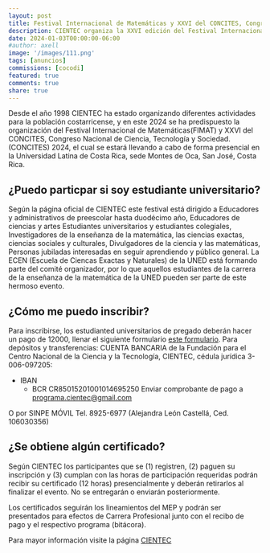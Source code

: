 ```yaml
---
layout: post
title: Festival Internacional de Matemáticas y XXVI del CONCITES, Congreso Nacional de Ciencia, Tecnología y Sociedad. 
description: CIENTEC organiza la XXVI edición del Festival Internacional de Matemática 
date: 2024-01-03T00:00:00-06:00
#author: axell
image: '/images/111.png'
tags: [anuncios]
commissions: [cocodi]
featured: true
comments: true
share: true
---
```

Desde el año 1998 CIENTEC ha estado organizando diferentes actividades para la población costarricense, y en este 2024 se ha predispuesto la organización del Festival Internacional de Matemáticas(FIMAT) y XXVI del CONCITES, Congreso Nacional de Ciencia, Tecnología y Sociedad. (CONCITES) 2024, el cual se estará llevando a cabo de forma presencial en la Universidad Latina de Costa Rica, sede Montes de Oca, San José, Costa Rica.

## ¿Puedo particpar si soy estudiante universitario?
Según la página oficial de CIENTEC este festival está dirigido a Educadores y administrativos de preescolar hasta duodécimo año, Educadores de ciencias y artes
Estudiantes universitarios y estudiantes colegiales, Investigadores de la enseñanza de la matemática, las ciencias exactas, ciencias sociales y culturales, Divulgadores de la ciencia y las matemáticas, Personas jubiladas interesadas en seguir aprendiendo y público general.
La ECEN (Escuela de Ciencas Exactas y Naturales) de la UNED está formando parte del comité organizador, por lo que aquellos estudiantes de la carrera de la enseñanza de la matemática de la UNED pueden ser parte de este hermoso evento. 

## ¿Cómo me puedo inscribir?
Para inscribirse, los estudianted universitarios de pregado deberán hacer un pago de 12000, llenar el siguiente formulario [este formulario](https://forms.gle/cc8Qo1gDeyieg7dC6). 
Para depósitos y transferencias:
CUENTA BANCARIA de la Fundación para el Centro Nacional de la Ciencia y la Tecnología, CIENTEC, cédula jurídica 3-006-097205:
- IBAN
  - BCR  CR85015201001014695250
Enviar comprobante de pago a [programa.cientec@gmail.com](maito:programa.cliente@gmail.com)

O por SINPE MÓVIL  Tel. 8925-6977 (Alejandra León Castellá, Ced. 106030356)

## ¿Se obtiene algún certificado?
Según CIENTEC los participantes que se (1) registren, (2) paguen su inscripción y (3) cumplan con las horas de participación requeridas podrán recibir su certificado (12 horas) presencialmente y deberán retirarlos al finalizar el evento. No se entregarán o enviarán posteriormente.

Los certificados seguirán los lineamientos del MEP y podrán ser presentados para efectos de Carrera Profesional junto con el recibo de pago y el respectivo programa (bitácora).

Para mayor información visite la página [CIENTEC](https://cientec.or.cr/programas/educadores-divulgadores/fimat-concites-2024)
